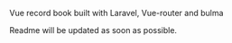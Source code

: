 Vue record book built with Laravel, Vue-router and bulma

Readme will be updated as soon as possible.